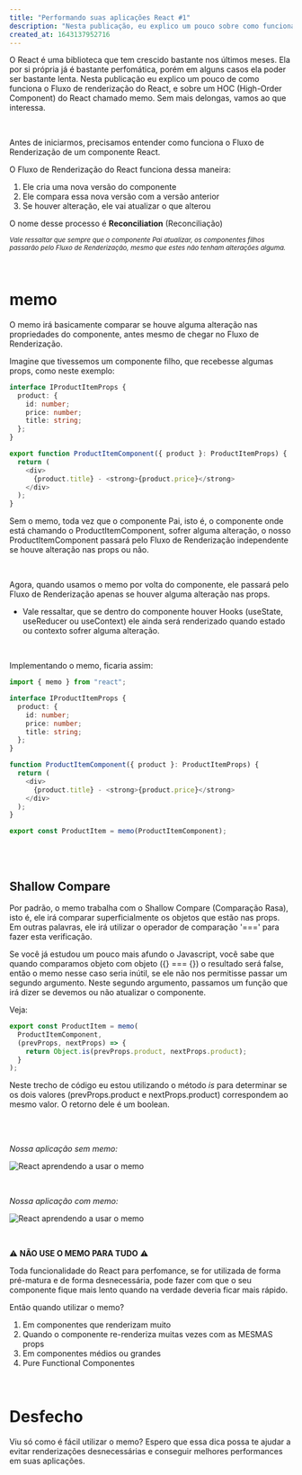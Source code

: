 ```yaml
---
title: "Performando suas aplicações React #1"
description: "Nesta publicação, eu explico um pouco sobre como funciona todo o Fluxo de Renderização do React e sobre o memo."
created_at: 1643137952716
---
```


O React é uma biblioteca que tem crescido bastante nos últimos meses. Ela por si própria já é bastante perfomática, porém em alguns casos ela poder ser bastante lenta. Nesta publicação eu explico um pouco de como funciona o Fluxo de renderização do React, e sobre um HOC (High-Order Component) do React chamado memo. Sem mais delongas, vamos ao que interessa.

<br/>

Antes de iniciarmos, precisamos entender como funciona o Fluxo de Renderização de um componente React.

O Fluxo de Renderização do React funciona dessa maneira:

1. Ele cria uma nova versão do componente
2. Ele compara essa nova versão com a versão anterior
3. Se houver alteração, ele vai atualizar o que alterou

O nome desse processo é **Reconciliation** (Reconciliação)

<small>

_Vale ressaltar que sempre que o componente Pai atualizar, os componentes filhos passarão pelo Fluxo de Renderização, mesmo que estes não tenham alterações alguma._

</small>

<br/>

# memo

O memo irá basicamente comparar se houve alguma alteração nas propriedades do componente, antes mesmo de chegar no Fluxo de Renderização.

Imagine que tivessemos um componente filho, que recebesse algumas props, como neste exemplo:

```typescript
interface IProductItemProps {
  product: {
    id: number;
    price: number;
    title: string;
  };
}

export function ProductItemComponent({ product }: ProductItemProps) {
  return (
    <div>
      {product.title} - <strong>{product.price}</strong>
    </div>
  );
}
```

Sem o memo, toda vez que o componente Pai, isto é, o componente onde está chamando o ProductItemComponent, sofrer alguma alteração, o nosso ProductItemComponent passará pelo Fluxo de Renderização independente se houve alteração nas props ou não.

<br/>

Agora, quando usamos o memo por volta do componente, ele passará pelo Fluxo de Renderização apenas se houver alguma alteração nas props.

- Vale ressaltar, que se dentro do componente houver Hooks (useState, useReducer ou useContext) ele ainda será renderizado quando estado ou contexto sofrer alguma alteração.

<br/>

Implementando o memo, ficaria assim:

```typescript
import { memo } from "react";

interface IProductItemProps {
  product: {
    id: number;
    price: number;
    title: string;
  };
}

function ProductItemComponent({ product }: ProductItemProps) {
  return (
    <div>
      {product.title} - <strong>{product.price}</strong>
    </div>
  );
}

export const ProductItem = memo(ProductItemComponent);
```

<br/>
<br/>

## Shallow Compare

Por padrão, o memo trabalha com o Shallow Compare (Comparação Rasa), isto é, ele irá comparar superficialmente os objetos que estão nas props. Em outras palavras, ele irá utilizar o operador de comparação '===' para fazer esta verificação.

Se você já estudou um pouco mais afundo o Javascript, você sabe que quando comparamos objeto com objeto ({} === {}) o resultado será false, então o memo nesse caso seria inútil, se ele não nos permitisse passar um segundo argumento. Neste segundo argumento, passamos um função que irá dizer se devemos ou não atualizar o componente.

Veja:

```typescript
export const ProductItem = memo(
  ProductItemComponent,
  (prevProps, nextProps) => {
    return Object.is(prevProps.product, nextProps.product);
  }
);
```

Neste trecho de código eu estou utilizando o método _is_ para determinar se os dois valores (prevProps.product e nextProps.product) correspondem ao mesmo valor. O retorno dele é um boolean.

<br/>
<br/>

_Nossa aplicação sem memo:_

![React aprendendo a usar o memo](https://giphy.com/embed/TRxjeDq66bOv9PNyOJ)

<br/>

_Nossa aplicação com memo:_

![React aprendendo a usar o memo](https://giphy.com/embed/7BZDUOLo9N7eHSTICX")

<br/>

⚠️ **NÃO USE O MEMO PARA TUDO** ⚠️

Toda funcionalidade do React para perfomance, se for utilizada de forma pré-matura e de forma desnecessária, pode fazer com que o seu componente fique mais lento quando na verdade deveria ficar mais rápido.

Então quando utilizar o memo?

1. Em componentes que renderizam muito
2. Quando o componente re-renderiza muitas vezes com as MESMAS props
3. Em componentes médios ou grandes
4. Pure Functional Componentes

<br/>

# Desfecho

Viu só como é fácil utilizar o memo? Espero que essa dica possa te ajudar a evitar renderizações desnecessárias e conseguir melhores performances em suas aplicações.
